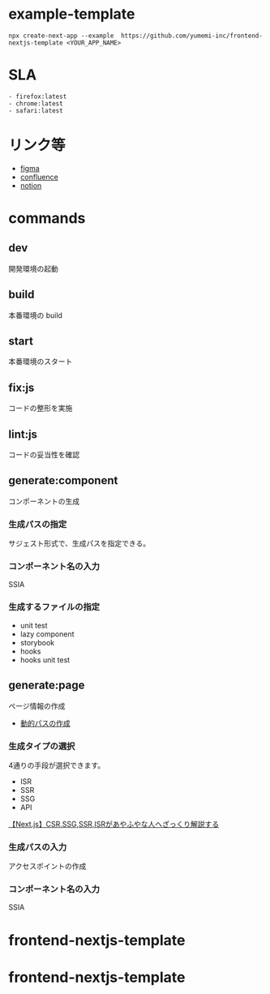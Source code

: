 <!-- @format -->

# example-template

`npx create-next-app --example  https://github.com/yumemi-inc/frontend-nextjs-template <YOUR_APP_NAME>`

# SLA

```
- firefox:latest
- chrome:latest
- safari:latest
```

# リンク等

- [figma]()
- [confluence]()
- [notion]()

# commands

## dev

開発環境の起動

## build

本番環境の build

## start

本番環境のスタート

## fix:js

コードの整形を実施

## lint:js

コードの妥当性を確認

## generate:component

コンポーネントの生成

### 生成パスの指定

サジェスト形式で、生成パスを指定できる。

### コンポーネント名の入力

SSIA

### 生成するファイルの指定

- unit test
- lazy component
- storybook
- hooks
- hooks unit test

## generate:page

ページ情報の作成

- [動的パスの作成](https://zenn.dev/oubakiou/books/181b750dfb6838/viewer/479a45#%E5%8B%95%E7%9A%84%E3%81%AA%E3%83%91%E3%82%B9%E3%82%92%E6%8C%81%E3%81%A3%E3%81%9F%E3%83%9A%E3%83%BC%E3%82%B8%E3%82%92%E4%BD%9C%E3%81%A3%E3%81%A6%E3%81%BF%E3%82%88%E3%81%86)

### 生成タイプの選択

4通りの手段が選択できます。

- ISR
- SSR
- SSG
- API

[【Next.js】CSR,SSG,SSR,ISRがあやふやな人へざっくり解説する](https://zenn.dev/akino/articles/78479998efef55#ssr%EF%BC%88%E3%82%B5%E3%83%BC%E3%83%90%E3%83%BC%E3%82%B5%E3%82%A4%E3%83%89%E3%83%AC%E3%83%B3%E3%83%80%E3%83%AA%E3%83%B3%E3%82%B0%EF%BC%89)

### 生成パスの入力

アクセスポイントの作成

### コンポーネント名の入力

SSIA

# frontend-nextjs-template
# frontend-nextjs-template
